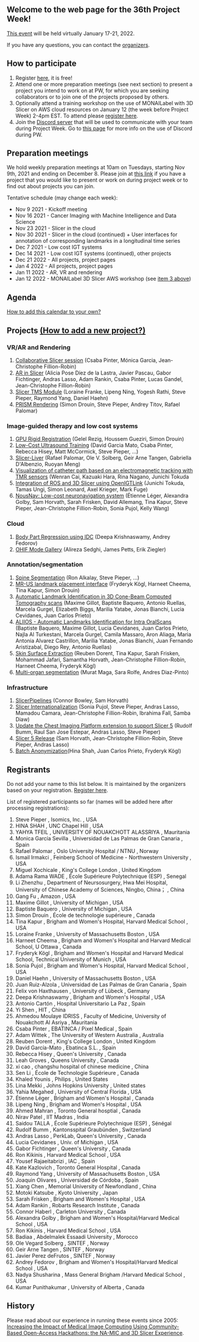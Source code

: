 ## Welcome to the web page for the 36th Project Week!

[This event](https://projectweek.na-mic.org/PW36_2022_Virtual/) will be held virtually January 17-21, 2022. 

If you have any questions, you can contact the [organizers](../README.md#who-to-contact).

## How to participate
1. Register [here](https://forms.gle/1zE3pDs59sJ4ENP96), it is free!
2. Attend one or more preparation meetings (see next section) to present a project you intend to work on at PW, for which you are seeking collaborators or to join one of the projects proposed by others.
3. Optionally attend a training workshop on the use of MONAILabel with 3D Slicer on AWS cloud resources on January 12 (the week before Project Week) 2-4pm EST.  To attend please [register here](https://forms.gle/sekN29otUGDrVALF6).
4. Join the [Discord server](https://discord.gg/d5Q6b5ug8u) that will be used to communicate with your team during Project Week. Go to [this page](../common/Discord.md) for more info on the use of Discord during PW.

## Preparation meetings
We hold weekly preparation meetings at 10am on Tuesdays, starting Nov 9th, 2021 and ending on December 8. Please join at [this link](https://etsmtl.zoom.us/j/86211702920?pwd=TEl0ZTFDam90WVN5bjZhR05kNVRVZz09) if you have a project that you would like to present or work on during project week or to find out about projects you can join.

Tentative schedule (may change each week):
* Nov 9 2021 - Kickoff meeting
* Nov 16 2021 - Cancer Imaging with Machine Intelligence and Data Science
* Nov 23 2021 - Slicer in the cloud
* Nov 30 2021 - Slicer in the cloud (continued) + User interfaces for annotation of corresponding landmarks in a longitudinal time series
* Dec 7 2021 - Low cost IGT systems
* Dec 14 2021 - Low cost IGT systems (continued), other projects
* Dec 21 2022 - All projects, project pages
* Jan 4 2022 - All projects, project pages
* Jan 11 2022 - AR, VR and rendering
* Jan 12 2022 - MONAILabel 3D Slicer AWS workshop (see [item 3 above](#how-to-participate))

##  Agenda

<div id="calendar-container">
</div>

<!--
Adapted from https://stackoverflow.com/questions/31821974/support-user-time-zone-in-embedded-google-calendar
-->
<script src="https://cdnjs.cloudflare.com/ajax/libs/jstimezonedetect/1.0.7/jstz.min.js" integrity="sha512-pZ0i46J1zsMwPd2NQZ4IaL427jXE2RVHMk3uv/wPTNlBVp9AbB1L65/4YdrXRPLEmyZCkY9qYOOsQp44V4orHg==" crossorigin="anonymous"></script>

<!--
<iframe id="calendar-container" src="https://calendar.google.com/calendar/embed?src=kitware.com_sb07i171olac9aavh46ir495c4%40group.calendar.google.com&ctz=Atlantic&mode=WEEK&dates=20210628%2f20210702" style="border: 0" width="800" height="600" frameborder="0" scrolling="no"></iframe>
-->
<script type="text/javascript">
  var timezone = jstz.determine();
  var iframe_src = 'https://calendar.google.com/calendar/embed?src=kitware.com_sb07i171olac9aavh46ir495c4%40group.calendar.google.com&mode=WEEK&dates=20220117%2f20220121&ctz=' + timezone.name()
  var iframe_html = '<iframe src="' + iframe_src + 'style="border: 0" width="800" height="600" frameborder="0" scrolling="no"></iframe>'
  document.getElementById('calendar-container').innerHTML = iframe_html;
</script>

[How to add this calendar to your own?](../common/Calendar.md)

## Projects [(How to add a new project?)](Projects/README.md)
    
### VR/AR and Rendering    
1. [Collaborative Slicer session](Projects/SlicerCollaboration/README.md) (Csaba Pinter, Mónica Garcia, Jean-Christophe Fillion-Robin)
2. [AR in Slicer](https://github.com/NA-MIC/ProjectWeek/tree/master/PW36_2022_Virtual/Projects/AR%20in%20Slicer) (Alicia Pose Díez de la Lastra, Javier Pascau, Gabor Fichtinger, Andras Lasso, Adam Rankin, Csaba Pinter, Lucas Gandel, Jean-Christophe Fillion-Robin)
3. [Slicer TMS Module](Projects/SlicerTMS_Module/README.md) (Loraine Franke, Lipeng Ning, Yogesh Rathi, Steve Pieper, Raymond Yang, Daniel Haehn)
4. [PRISM Rendering](Projects/PRISMRendering/Readme.md) (Simon Drouin, Steve Pieper, Andrey Titov, Rafael Palomar)
    
### Image-guided therapy and low cost systems   
1. [GPU Rigid Registration](Projects/GPURigidRegistration/Readme.md) (Gelel Rezig, Houssem Gueziri, Simon Drouin)
2. [Low-Cost Ultrasound Training](Projects/LowCostUltrasoundTraining/README.md) (David Garcia Mato, Csaba Pinter, Rebecca Hisey, Matt McCormick, Steve Pieper, ...)
3. [Slicer-Liver](Projects/SlicerLiver/README.md) (Rafael Palomar, Ole V. Solberg, Geir Arne Tangen, Gabriella D'Albenzio, Ruoyan Meng)
4. [Visualization of catheter path based on an electromagnetic tracking with TMR sensors](Projects/TMRCatheterNavigation/README.md) (Wenran Cai, Kazuaki Hara, Rina Nagano, Junichi Tokuda
5. [Integration of ROS and 3D Slicer using OpenIGTLink](Projects/ROS-MED/README.md) (Junichi Tokuda, Tamas Ungi, Simon Leonard, Axel Krieger, Mark Fuge)
6. [NousNav: Low-cost neuronavigation system](Projects/NousNav/README.md) (Étienne Léger, Alexandra Golby, Sam Horvath, Sarah Frisken, David Allemang, Tina Kapur, Steve Pieper, Jean-Christophe Fillion-Robin, Sonia Pujol, Kelly Wang)
   
### Cloud
1. [Body Part Regression using IDC](Projects/IDCBodyPartRegression/README.md) (Deepa Krishnaswamy, Andrey Fedorov)
2. [OHIF Mode Gallery](Projects/OHIFModeGallery/Readme.md) (Alireza Sedghi, James Petts, Erik Ziegler)
   
### Annotation/segmentation
1. [Spine Segmentation](Projects/SpineSegmentation/README.md) (Ron Alkalay, Steve Pieper, ...)
1. [MR-US landmark placement interface](Projects/AnnotationMR-US/Readme.md) (Fryderyk Kögl, Harneet Cheema, Tina Kapur, Simon Drouin)
1. [Automatic Landmark Identification in 3D Cone-Beam Computed Tomography scans](Projects/ALICBCT/README.md) (Maxime Gillot, Baptiste Baquero, Antonio Ruellas, Marcela Gurgel, Elizabeth Biggs, Marilia Yatabe, Jonas Bianchi, Lucia Cevidanes, Juan Carlos Prieto)
1. [ALIIOS - Automatic Landmarks Identification for Intra OralScans](Projects/ALIDDM/README.md) (Baptiste Baquero, Maxime Gillot, Lucia Cevidanes, Juan Carlos Prieto, Najla Al Turkestani, Marcela Gurgel, Camila Massaro, Aron Aliaga, Maria Antonia Alvarez Castrillon, Marilia Yatabe, Jonas Bianchi, Juan Fernando Aristizabal, Diego Rey, Antonio Ruellas)
1. [Skin Surface Extraction](Projects/SkinSegmentation/README.md) (Reuben Dorent, Tina Kapur, Sarah Frisken, Mohammad Jafari, Samantha Horvath, Jean-Christophe Fillion-Robin, Harneet Cheema, Fryderyk Kögl)
1. [Multi-organ segmentation](Projects/MultiOrganSegmentation/README.md) (Murat Maga, Sara Rolfe, Andres Diaz-Pinto)


### Infrastructure
1. [SlicerPipelines](Projects/SlicerPipelines/README.md) (Connor Bowley, Sam Horvath)
1. [Slicer Internationalization](Projects/SlicerInternationalization/README.md) (Sonia Pujol, Steve Pieper, Andras Lasso, Mamadou Camara,  Jean-Christophe Fillion-Robin, Ibrahima Fall, Samba Diaw) 
1. [Update the Chest Imaging Platform extension to support Slicer 5](Projects/CIP_Update/README.md) (Rudolf Bumm, Raul San Jose Estepar, Andras Lasso, Steve Pieper)
1. [Slicer 5 Release](Projects/Slicer5/README.md) (Sam Horvath, Jean-Christophe Fillion-Robin, Steve Pieper, Andras Lasso)
1. [Batch Anonymization](ProjectWeek/PW36_2022_Virtual/Projects/DSCIAnonymize/README.md)(Hina Shah, Juan Carlos Prieto, Fryderyk Kögl)

## Registrants

Do not add your name to this list below. It is maintained by the organizers based on your registration. [Register here](https://forms.gle/1zE3pDs59sJ4ENP96).

List of registered participants so far (names will be added here after processing registrations):
    
1.	Steve Pieper	,	Isomics, Inc.	,	USA
1.	HINA SHAH	,	UNC Chapel Hill	,	USA
1.	YAHYA TFEIL	,	UNIVERSITY OF NOUAKCHOTT ALASSRIYA	,	Mauritania
1.	Monica García Sevilla	,	Universidad de Las Palmas de Gran Canaria	,	Spain
1.	Rafael Palomar	,	Oslo University Hospital / NTNU	,	Norway
1.	Ismail Irmakci	,	Feinberg School of Medicine - Northwestern University	,	USA
1.	Miguel Xochicale	,	King's College London	,	United Kingdom
1.	Adama Rama WADE	,	École Supérieure Polytechnique (ESP)	,	Senegal
1.	Li Zhenzhu	,	Department of Neursosurgery, Hwa Mei Hospital, University of Chinese Academy of Sciences, Ningbo, China；	,	China
1.	Gang Fu	,	Amazon	,	USA
1.	Maxime Gillot	,	University of Michigan	,	USA
1.	Baptiste Baquero	,	University of Michigan	,	USA
1.	Simon Drouin	,	École de technologie supérieure	,	Canada
1.	Tina Kapur	,	Brigham and Women's Hospital, Harvard Medical School	,	USA
1.	Loraine Franke	,	University of Massachusetts Boston	,	USA
1.	Harneet Cheema 	,	Brigham and Women's Hospital and Harvard Medical School, U Ottawa	,	Canada
1.	Fryderyk Kögl	,	Brigham and Women's Hospital and Harvard Medical School, Technical University of Munich	,	USA
1.	Sonia Pujol	,	Brigham and Women's Hospital,  Harvard Medical School	,	USA
1.	Daniel Haehn	,	University of Massachusetts Boston	,	USA
1.	Juan Ruiz-Alzola	,	Universidad de Las Palmas de Gran Canaria	,	Spain
1.	Felix von Haxthausen	,	University of Lübeck	,	Germany
1.	Deepa Krishnaswamy	,	Brigham and Women's Hospital	,	USA
1.	Antonio Cartón	,	Hospital Universitario La Paz	,	Spain
1.	Yi Shen	,	HIT	,	China
1.	Ahmedou Moulaye IDRISS	,	Faculty of Medicine, University of Nouakchott Al Asriya	,	Mauritania
1.	Csaba Pinter	,	EBATINCA / Pixel Medical	,	Spain
1.	Adam Wittek	,	The University of Western Australia	,	Australia
1.	Reuben Dorent	,	King's College London	,	United Kingdom
1.	David García-Mato	,	Ebatinca S.L.	,	Spain
1.	Rebecca Hisey	,	Queen's University	,	Canada
1.	Leah Groves	,	Queens University 	,	Canada
1.	xi cao	,	changshu hospital of chinese medicine	,	China
1.	Sen Li	,	École de Technologie Supérieure	,	Canada
1.	Khaled Younis 	,	Philips 	,	United States 
1.	Lina Mekki	,	Johns Hopkins University	,	United states
1.	Yahia Megahed	,	University of Central Florida	,	USA
1.	Étienne Léger	,	Brigham and Women's Hospital	,	Canada
1.	Lipeng Ning	,	Brigham and Women's Hospital	,	USA
1.	Ahmed Mahran	,	Toronto General hosptial 	,	Canada
1.	Nirav Patel	,	IIT Madras	,	India
1.	Saidou TALLA	,	École Supérieure Polytechnique (ESP)	,	Sénégal
1.	Rudolf Bumm	,	Kantonsspital Graubünden	,	Switzerland
1.	Andras Lasso	,	PerkLab, Queen's University	,	Canada
1.	Lucia Cevidanes	,	Univ. of Michigan	,	USA
1.	Gabor Fichtinger	,	Queen's University	,	Canada
1.	Ron Kikinis	,	Harvard Medical School	,	USA
1.	Yousef Rajaeitabrizi	,	IAC	,	Spain
1.	Kate Kazlovich	,	Toronto General Hospital	,	Canada
1.	Raymond Yang	,	University of Massachusetts Boston	,	USA
1.	Joaquin Olivares	,	Universidad de Córdoba	,	Spain
1.	Xiang Chen	,	Memorial University of Newfondland	,	China
1.	Motoki Katsube	,	Kyoto University	,	Japan
1.	Sarah Frisken	,	Brigham and Women's Hospital	,	USA
1.	Adam Rankin	,	Robarts Research Institute	,	Canada
1.	Connor Haberl	,	Carleton University	,	Canada
1.	Alexandra Golby	,	Brigham and Women's Hospital/Harvard Medical School	,	USA
1.	Ron Kikinis	,	Harvard Medical School	,	USA
1.	Badiaa	,	Abdelmalek Essaadi University	,	Morocco
1.	Ole Vegard Solberg	,	SINTEF	,	Norway
1.	Geir Arne Tangen	,	SINTEF	,	Norway
1.	Javier Perez deFrutos	,	SINTEF	,	Norway
1.	Andrey Fedorov	,	Brigham and Women's Hospital/Harvard Medical School	,	USA
1.	Nadya Shusharina	,	Mass General Brigham /Harvard Medical School	,	USA
1.	Kumar Punithakumar	,	University of Alberta	,	Canada

## History
Please read about our experience in running these events since 2005: [Increasing the Impact of Medical Image Computing Using
Community-Based Open-Access Hackathons: the NA-MIC and 3D Slicer Experience](http://perk.cs.queensu.ca/sites/perkd7.cs.queensu.ca/files/Kapur2016.pdf).
